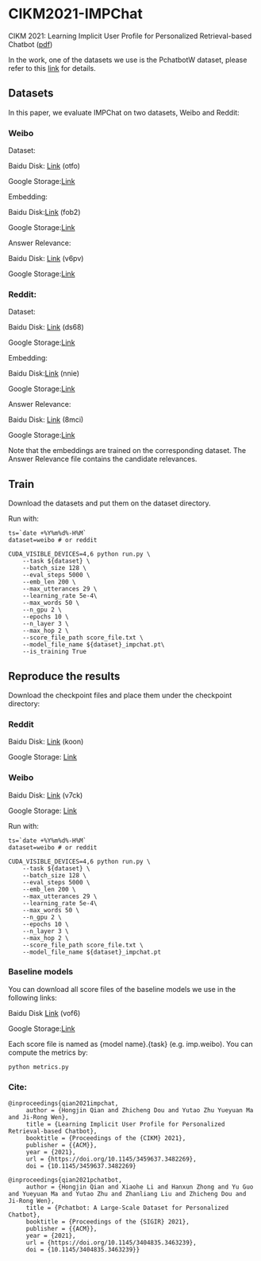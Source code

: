 # CIKM2021-IMPChat
CIKM 2021: Learning Implicit User Profile for Personalized Retrieval-based Chatbot ([pdf](https://arxiv.org/pdf/2108.07935.pdf))

In the work, one of the datasets we use is the PchatbotW dataset, please refer to this [link](https://github.com/qhjqhj00/SIGIR2021-Pchatbot) for details.


## Datasets
In this paper, we evaluate IMPChat on two datasets, Weibo and Reddit:

### Weibo 
Dataset:

Baidu Disk: [Link](https://pan.baidu.com/s/1NlJPrWqc0VsgDYC_o184aw) (otfo)

Google Storage:[Link](https://drive.google.com/file/d/1_XRL4Uh-izh0pYKq8ZdutJQxtsFwugVl/view?usp=sharing)

Embedding:

Baidu Disk:[Link](https://pan.baidu.com/s/1j_aFGghg6EBYK1HjiDVMUQ) (fob2)

Google Storage:[Link](https://drive.google.com/file/d/1E1-jQu547Qn9lWSOUXTIPJNYcA6VyMd6/view?usp=sharing)

Answer Relevance:

Baidu Disk: [Link](https://pan.baidu.com/s/1SZnk0GLSk6flFZf_Agtbsg) (v6pv)

Google Storage:[Link](https://drive.google.com/file/d/1xKuUnTIdoC2U4LMnLIGU0BJ9-jnin12Z/view?usp=sharing)

### Reddit:
Dataset:

Baidu Disk: [Link](https://pan.baidu.com/s/1OW0P0vfwVd3JSgsGchsIzQ) (ds68)

Google Storage:[Link](https://drive.google.com/file/d/141z3q1yvAgzd81oEKxQ__yPh1kTxrfIK/view?usp=sharing)

Embedding:

Baidu Disk:[Link](https://pan.baidu.com/s/1wzUZV-3FTiiyC6KefWTX-g) (nnie)

Google Storage:[Link](https://drive.google.com/file/d/14RgsYwFuOPCT4-3MtgDh4FvFvXzYNFWT/view?usp=sharing)

Answer Relevance:

Baidu Disk: [Link](https://pan.baidu.com/s/1eBgq6jLwj4vxyNUEjsRxUA) (8mci)

Google Storage:[Link](https://drive.google.com/file/d/1tUTpMGmNhLM9unpebR-_IfSRDX_NnaJ-/view?usp=sharing)

Note that the embeddings are trained on the corresponding dataset. The Answer Relevance file contains the candidate relevances. 

## Train

Download the datasets and put them on the dataset directory.

Run with:

```
ts=`date +%Y%m%d%-H%M`
dataset=weibo # or reddit

CUDA_VISIBLE_DEVICES=4,6 python run.py \
    --task ${dataset} \
    --batch_size 128 \
    --eval_steps 5000 \
    --emb_len 200 \
    --max_utterances 29 \
    --learning_rate 5e-4\
    --max_words 50 \
    --n_gpu 2 \
    --epochs 10 \
    --n_layer 3 \
    --max_hop 2 \
    --score_file_path score_file.txt \
    --model_file_name ${dataset}_impchat.pt\
    --is_training True
```

## Reproduce the results

Download the checkpoint files and place them under the checkpoint directory:

### Reddit
Baidu Disk: [Link](https://pan.baidu.com/s/1hh8OypwYa7WJeSINL9I9uw) (koon)

Google Storage: [Link](https://drive.google.com/file/d/1b56XHaVaP71ESLaucjiC-p4K0SfKf_UP/view?usp=sharing)

### Weibo
Baidu Disk: [Link](https://pan.baidu.com/s/1E6kRENJ5cRZrJ_pmi_-r4w) (v7ck)

Google Storage: [Link](https://drive.google.com/file/d/10InlyUJaxItEqntymJI3rWVwm-sxqYUj/view?usp=sharing)

Run with:

```
ts=`date +%Y%m%d%-H%M`
dataset=weibo # or reddit

CUDA_VISIBLE_DEVICES=4,6 python run.py \
    --task ${dataset} \
    --batch_size 128 \
    --eval_steps 5000 \
    --emb_len 200 \
    --max_utterances 29 \
    --learning_rate 5e-4\
    --max_words 50 \
    --n_gpu 2 \
    --epochs 10 \
    --n_layer 3 \
    --max_hop 2 \
    --score_file_path score_file.txt \
    --model_file_name ${dataset}_impchat.pt
```

### Baseline models
You can download all score files of the baseline models we use in the following links:

Baidu Disk [Link](https://pan.baidu.com/s/1gfdDPv9f3Gs-leRLYQE6NA) (vof6)

Google Storage:[Link](https://drive.google.com/file/d/1A140i9YxMDskRN-Eaad80ZhGNeZc9Hkx/view?usp=sharing)

Each score file is named as {model name}.{task} (e.g. imp.weibo). You can compute the metrics by:

```
python metrics.py
```

### Cite:

```
@inproceedings{qian2021impchat,
     author = {Hongjin Qian and Zhicheng Dou and Yutao Zhu Yueyuan Ma and Ji-Rong Wen}, 
     title = {Learning Implicit User Profile for Personalized Retrieval-based Chatbot}, 
     booktitle = {Proceedings of the {CIKM} 2021}, 
     publisher = {{ACM}}, 
     year = {2021},
     url = {https://doi.org/10.1145/3459637.3482269},
     doi = {10.1145/3459637.3482269}
```

```
@inproceedings{qian2021pchatbot,
     author = {Hongjin Qian and Xiaohe Li and Hanxun Zhong and Yu Guo and Yueyuan Ma and Yutao Zhu and Zhanliang Liu and Zhicheng Dou and Ji-Rong Wen}, 
     title = {Pchatbot: A Large-Scale Dataset for Personalized Chatbot}, 
     booktitle = {Proceedings of the {SIGIR} 2021}, 
     publisher = {{ACM}}, 
     year = {2021}, 
     url = {https://doi.org/10.1145/3404835.3463239}, 
     doi = {10.1145/3404835.3463239}}
```
